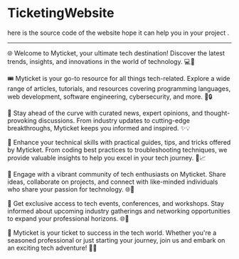 # TicketingWebsite
here is the source code of the website hope it can help you in your project .

-------------------------------------------------------------------------------------------------------------------------

🌐 Welcome to Myticket, your ultimate tech destination! Discover the latest trends, insights, and innovations in the world of technology. 💻🚀

🎟️ Myticket is your go-to resource for all things tech-related. Explore a wide range of articles, tutorials, and resources covering programming languages, web development, software engineering, cybersecurity, and more. 📖🔒

🌟 Stay ahead of the curve with curated news, expert opinions, and thought-provoking discussions. From industry updates to cutting-edge breakthroughs, Myticket keeps you informed and inspired. ✨💡

🔧 Enhance your technical skills with practical guides, tips, and tricks offered by Myticket. From coding best practices to troubleshooting techniques, we provide valuable insights to help you excel in your tech journey. 💪📈

💬 Engage with a vibrant community of tech enthusiasts on Myticket. Share ideas, collaborate on projects, and connect with like-minded individuals who share your passion for technology. 🌐🤝

🎫 Get exclusive access to tech events, conferences, and workshops. Stay informed about upcoming industry gatherings and networking opportunities to expand your professional horizons. 🌐👥

🚀 Myticket is your ticket to success in the tech world. Whether you're a seasoned professional or just starting your journey, join us and embark on an exciting tech adventure! 🚀✨
